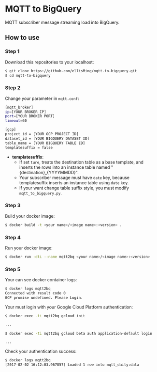 # MQTT to BigQuery
MQTT subscriber message streaming load into BigQuery.

## How to use

### Step 1
Download this repositories to your localhost:
```sh
$ git clone https://github.com/ellisMing/mqtt-to-bigquery.git
$ cd mqtt-to-bigquery
```

### Step 2
Change your parameter in `mqtt.conf`:
```sh
[mqtt_broker]
ip=[YOUR BROKER IP]
port=[YOUR BROKER PORT]
timeout=60

[gcp]
project_id = [YOUR GCP PROJECT ID]
dataset_id = [YOUR BIGQUERY DATASET ID]
table_name = [YOUR BIGQUERY TABLE ID]
templatesuffix = false
```

* __templatesuffix__:
  * If set `ture`, treats the destination table as a base template, and inserts the rows into an instance table named "{destination}_{YYYYMMDD}".
  * Your subscriber message must have `date` key, because templatesuffix inserts an instance table using `date` key.
  * If your want change table suffix style, you must modify `mqtt_to_bigquery.py`.

### Step 3
Build your docker image:
```sh
$ docker build -t <your name>/<image name>:<version> .
```

### Step 4
Run your docker image:
```sh
$ docker run -dti --name mqtt2bq <your name>/<image name>:<version>
```

### Step 5
Your can see docker container logs:
```sh
$ docker logs mqtt2bq
Connected with result code 0
GCP promise undefined. Please Login.
```

Your must login with your Google Cloud Platform authentication:
```sh
$ docker exec -ti mqtt2bq gcloud init

...

$ docker exec -ti mqtt2bq gcloud beta auth application-default login

...

```

Check your authentication success:
```sh
$ docker logs mqtt2bq
[2017-02-02 16:12:03.967857] Loaded 1 row into mqtt_daily:data
```
